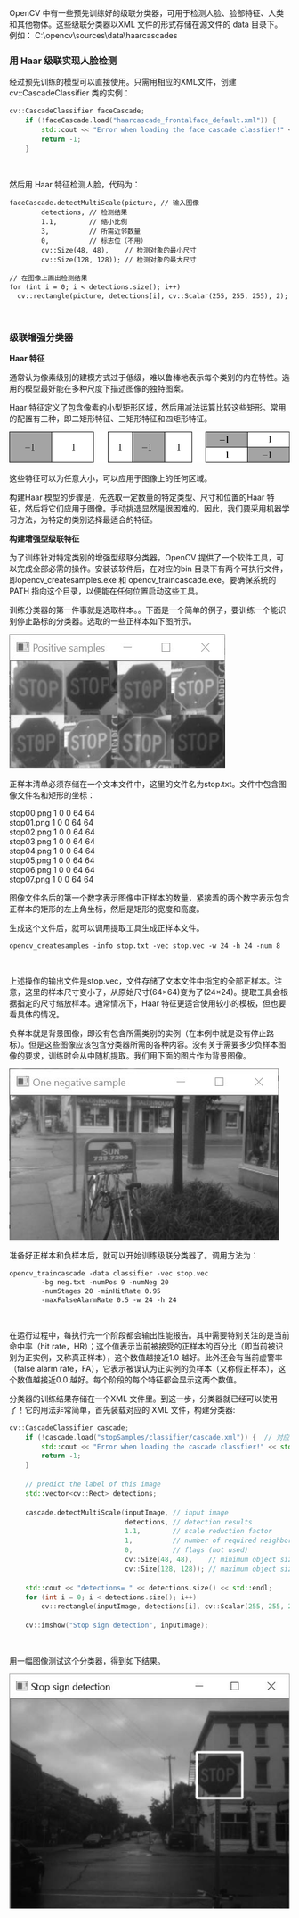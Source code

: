 OpenCV 中有一些预先训练好的级联分类器，可用于检测人脸、脸部特征、人类和其他物体。这些级联分类器以XML 文件的形式存储在源文件的 data 目录下。例如：
C:\opencv\sources\data\haarcascades

### 用 Haar 级联实现人脸检测

经过预先训练的模型可以直接使用。只需用相应的XML文件，创建 cv::CascadeClassifier 类的实例：
```c++
cv::CascadeClassifier faceCascade;
    if (!faceCascade.load("haarcascade_frontalface_default.xml")) {
        std::cout << "Error when loading the face cascade classfier!" << std::endl;
        return -1;
    }
```
<br>

然后用 Haar 特征检测人脸，代码为：
```
faceCascade.detectMultiScale(picture, // 输入图像 
		detections, // 检测结果
		1.1,        // 缩小比例
		3,          // 所需近邻数量
		0,          // 标志位（不用）
		cv::Size(48, 48),    // 检测对象的最小尺寸
		cv::Size(128, 128)); // 检测对象的最大尺寸
    
// 在图像上画出检测结果
for (int i = 0; i < detections.size(); i++)
  cv::rectangle(picture, detections[i], cv::Scalar(255, 255, 255), 2);
```
<br>

### 级联增强分类器

**Haar 特征**

通常认为像素级别的建模方式过于低级，难以鲁棒地表示每个类别的内在特性。选用的模型最好能在多种尺度下描述图像的独特图案。
<br>

Haar 特征定义了包含像素的小型矩形区域，然后用减法运算比较这些矩形。常用的配置有三种，即二矩形特征、三矩形特征和四矩形特征。

![haar](https://github.com/sumpig/OpenCV/blob/master/%E5%AE%9E%E7%94%A8%E6%A1%88%E4%BE%8B/pictures/haar.png)

这些特征可以为任意大小，可以应用于图像上的任何区域。
<br>

构建Haar 模型的步骤是，先选取一定数量的特定类型、尺寸和位置的Haar 特征，然后将它们应用于图像。手动挑选显然是很困难的。因此，我们要采用机器学习方法，为特定的类别选择最适合的特征。
<br>

**构建增强型级联特征**

为了训练针对特定类别的增强型级联分类器，OpenCV 提供了一个软件工具，可以完成全部必需的操作。安装该软件后，在对应的bin 目录下有两个可执行文件，即opencv_createsamples.exe 和 opencv_traincascade.exe。要确保系统的PATH 指向这个目录，以便能在任何位置启动这些工具。
<br>

训练分类器的第一件事就是选取样本。。下面是一个简单的例子，要训练一个能识别停止路标的分类器。选取的一些正样本如下图所示。

![stop](https://github.com/sumpig/OpenCV/blob/master/%E5%AE%9E%E7%94%A8%E6%A1%88%E4%BE%8B/pictures/stop.png)

正样本清单必须存储在一个文本文件中，这里的文件名为stop.txt。文件中包含图像文件名和矩形的坐标：

stop00.png 1 0 0 64 64<br>
stop01.png 1 0 0 64 64<br>
stop02.png 1 0 0 64 64<br>
stop03.png 1 0 0 64 64<br>
stop04.png 1 0 0 64 64<br>
stop05.png 1 0 0 64 64<br>
stop06.png 1 0 0 64 64<br>
stop07.png 1 0 0 64 64<br>

图像文件名后的第一个数字表示图像中正样本的数量，紧接着的两个数字表示包含正样本的矩形的左上角坐标，然后是矩形的宽度和高度。

生成这个文件后，就可以调用提取工具生成正样本文件。
```
opencv_createsamples -info stop.txt -vec stop.vec -w 24 -h 24 -num 8
```
<br>

上述操作的输出文件是stop.vec，文件存储了文本文件中指定的全部正样本。注意，这里的样本尺寸变小了，从原始尺寸(64×64)变为了(24×24)。提取工具会根据指定的尺寸缩放样本。通常情况下，Haar 特征更适合使用较小的模板，但也要看具体的情况。

负样本就是背景图像，即没有包含所需类别的实例（在本例中就是没有停止路标）。但是这些图像应该包含分类器所需的各种内容。没有关于需要多少负样本图像的要求，训练时会从中随机提取。我们用下面的图片作为背景图像。

![negative](https://github.com/sumpig/OpenCV/blob/master/%E5%AE%9E%E7%94%A8%E6%A1%88%E4%BE%8B/pictures/negative.png)

准备好正样本和负样本后，就可以开始训练级联分类器了。调用方法为：

```
opencv_traincascade -data classifier -vec stop.vec
		-bg neg.txt -numPos 9 -numNeg 20
		-numStages 20 -minHitRate 0.95
		-maxFalseAlarmRate 0.5 -w 24 -h 24
```
<br>

在运行过程中，每执行完一个阶段都会输出性能报告。其中需要特别关注的是当前命中率（hit rate，HR）；这个值表示当前被接受的正样本的百分比（即当前被识别为正实例，又称真正样本），这个数值越接近1.0 越好。此外还会有当前虚警率（false alarm rate，FA），它表示被误认为正实例的负样本（又称假正样本），这个数值越接近0.0 越好。每个阶段的每个特征都会显示这两个数值。

分类器的训练结果存储在一个XML 文件里。到这一步，分类器就已经可以使用了！它的用法非常简单，首先装载对应的 XML 文件，构建分类器:
```c++
cv::CascadeClassifier cascade;
    if (!cascade.load("stopSamples/classifier/cascade.xml")) {  // 对应的 XML 文件
        std::cout << "Error when loading the cascade classfier!" << std::endl; 
        return -1; 
    }

    // predict the label of this image
    std::vector<cv::Rect> detections;

    cascade.detectMultiScale(inputImage, // input image 
                             detections, // detection results
                             1.1,        // scale reduction factor
                             1,          // number of required neighbor detections
                             0,          // flags (not used)
                             cv::Size(48, 48),    // minimum object size to be detected
                             cv::Size(128, 128)); // maximum object size to be detected

    std::cout << "detections= " << detections.size() << std::endl;
    for (int i = 0; i < detections.size(); i++)
        cv::rectangle(inputImage, detections[i], cv::Scalar(255, 255, 255), 2);

    cv::imshow("Stop sign detection", inputImage);
```
<br>

用一幅图像测试这个分类器，得到如下结果。

![detection](https://github.com/sumpig/OpenCV/blob/master/%E5%AE%9E%E7%94%A8%E6%A1%88%E4%BE%8B/pictures/detection.png)
